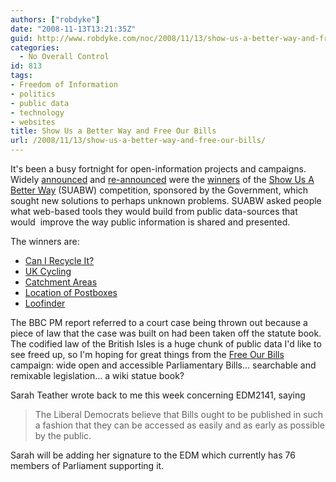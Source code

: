 ```yaml
---
authors: ["robdyke"]
date: "2008-11-13T13:21:35Z"
guid: http://www.robdyke.com/noc/2008/11/13/show-us-a-better-way-and-free-our-bills/
categories:
  - No Overall Control
id: 813
tags:
- Freedom of Information
- politics
- public data
- technology
- websites
title: Show Us a Better Way and Free Our Bills
url: /2008/11/13/show-us-a-better-way-and-free-our-bills/
---
```

It's been a busy fortnight for open-information projects and campaigns. Widely [announced](http://www.guardian.co.uk/technology/2008/nov/06/free-our-data-government "Guardian news story") and [re-announced](http://www.bbc.co.uk/blogs/ipm/2008/11/show_us_a_better_way_winner_an.shtml "BBC PM story, blog post") were the [winners](http://www.showusabetterway.co.uk/call/2008/11/and-the-winners-are.html "SUABW winners, blog post") of the [Show Us A Better Way](http://www.showusabetterway.com/ "What would you build with public information?") (SUABW) competition, sponsored by the Government, which sought new solutions to perhaps unknown problems. SUABW asked people what web-based tools they would build from public data-sources that would  improve the way public information is shared and presented.

The winners are:

  * [Can I Recycle It?](http://www.showusabetterway.co.uk/call/2008/07/can-i-recycle-i.html)
  * [UK Cycling](http://www.showusabetterway.co.uk/call/2008/07/uk-cycling.html)
  * [Catchment Areas](http://www.showusabetterway.co.uk/call/2008/07/catchment-areas.html)
  * [Location of Postboxes](http://www.showusabetterway.co.uk/call/2008/07/location-of-pos.html)
  * [Loofinder](http://www.showusabetterway.co.uk/call/2008/09/loofinder.html)

The BBC PM report referred to a court case being thrown out because a piece of law that the case was built on had been taken off the statute book. The codified law of the British Isles is a huge chunk of public data I'd like to see freed up, so I'm hoping for great things from the [Free Our Bills](http://www.theyworkforyou.com/freeourbills/ "Free Our Bills") campaign: wide open and accessible Parliamentary Bills... searchable and remixable legislation... a wiki statue book?

Sarah Teather wrote back to me this week concerning EDM2141, saying

> The Liberal Democrats believe that Bills ought to be published in such a fashion that they can be accessed as easily and as early as possible by the public.

Sarah will be adding her signature to the EDM which currently has 76 members of Parliament supporting it.